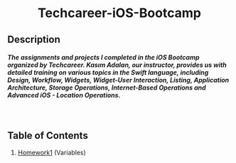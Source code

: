 <h1 align="center">
     Techcareer-iOS-Bootcamp
</h1>


## Description
##### The assignments and projects I completed in the iOS Bootcamp organized by Techcareer. Kasım Adalan, our instructor, provides us with detailed training on various topics in the Swift language, including Design, Workflow, Widgets, Widget-User Interaction, Listing, Application Architecture, Storage Operations, Internet-Based Operations and Advanced iOS - Location Operations.

<br>

## Table of Contents
1. [Homework1](https://github.com/Yakupacs/Techcareer-iOS-Bootcamp/tree/main/Variables.playground) (Variables)<br>
